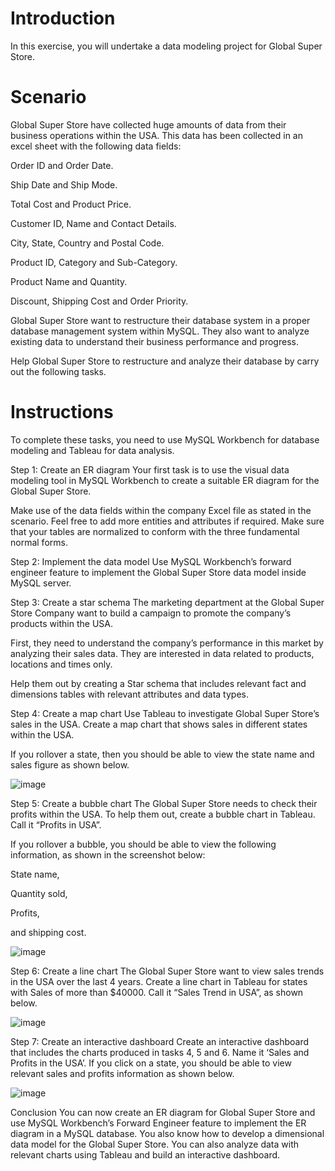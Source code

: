 # Introduction

In this exercise, you will undertake a data modeling project for Global Super Store.


# Scenario

Global Super Store have collected huge amounts of data from their business operations within the USA. This data has been collected in an excel sheet with the following data fields: 

Order ID and Order Date.

Ship Date and Ship Mode.

Total Cost and Product Price.

Customer ID, Name and Contact Details. 

City, State, Country and Postal Code.

Product ID, Category and Sub-Category.

Product Name and Quantity.

Discount, Shipping Cost and Order Priority.


Global Super Store want to restructure their database system in a proper database management system within MySQL. They also want to analyze existing data to understand their business performance and progress. 

Help Global Super Store to restructure and analyze their database by carry out the following tasks.


# Instructions

To complete these tasks, you need to use MySQL Workbench for database modeling and Tableau for data analysis. 


Step 1: Create an ER diagram
Your first task is to use the visual data modeling tool in MySQL Workbench to create a suitable ER diagram for the Global Super Store. 

Make use of the data fields within the company Excel file as stated in the scenario. Feel free to add more entities and attributes if required. Make sure that your tables are normalized to conform with the three fundamental normal forms. 


Step 2: Implement the data model
Use MySQL Workbench’s forward engineer feature to implement the Global Super Store data model inside MySQL server.


Step 3: Create a star schema
The marketing department at the Global Super Store Company want to build a campaign to promote the company’s products within the USA. 

First, they need to understand the company’s performance in this market by analyzing their sales data. They are interested in data related to products, locations and times only. 

Help them out by creating a Star schema that includes relevant fact and dimensions tables with relevant attributes and data types.


Step 4: Create a map chart
Use Tableau to investigate Global Super Store’s sales in the USA. Create a map chart that shows sales in different states within the USA. 

If you rollover a state, then you should be able to view the state name and sales figure as shown below.

![image](https://github.com/janaom/Meta-Database-Engineer-Professional-Certificate/assets/83917694/92b2adea-9f74-424f-a2ac-988d3d4e5ad2)


Step 5: Create a bubble chart
The Global Super Store needs to check their profits within the USA. To help them out, create a bubble chart in Tableau. Call it “Profits in USA”. 

If you rollover a bubble, you should be able to view the following information, as shown in the screenshot below:

State name,

Quantity sold,

Profits,

and shipping cost. 

![image](https://github.com/janaom/Meta-Database-Engineer-Professional-Certificate/assets/83917694/b3bfa532-b909-4824-9568-bb6e8676ba3b)


Step 6: Create a line chart
The Global Super Store want to view sales trends in the USA over the last 4 years. Create a line chart in Tableau for states with Sales of more than $40000. Call it “Sales Trend in USA”, as shown below. 

![image](https://github.com/janaom/Meta-Database-Engineer-Professional-Certificate/assets/83917694/5833f573-3691-4ee1-bffd-0ad87321c771)


Step 7: Create an interactive dashboard
Create an interactive dashboard that includes the charts produced in tasks 4, 5 and 6. Name it ‘Sales and Profits in the USA’. If you click on a state, you should be able to view relevant sales and profits information as shown below.

![image](https://github.com/janaom/Meta-Database-Engineer-Professional-Certificate/assets/83917694/7b20924c-16f2-4a12-8e57-b1cdd0d95769)


Conclusion
You can now create an ER diagram for Global Super Store and use MySQL Workbench’s Forward Engineer feature to implement the ER diagram in a MySQL database. You also know how to develop a dimensional data model for the Global Super Store. You can also analyze data with relevant charts using Tableau and build an interactive dashboard.
